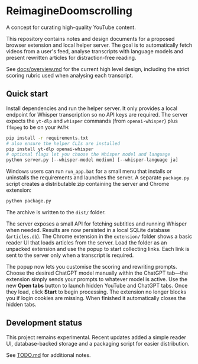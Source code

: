 # ReimagineDoomscrolling

A concept for curating high-quality YouTube content.

This repository contains notes and design documents for a proposed browser extension and local helper server. The goal is to automatically fetch videos from a user's feed, analyse transcripts with language models and present rewritten articles for distraction-free reading.

See [docs/overview.md](docs/overview.md) for the current high level design, including the strict scoring rubric used when analysing each transcript.

## Quick start

Install dependencies and run the helper server. It only provides a local endpoint for Whisper transcription so no API keys are required. The server expects the `yt-dlp` and `whisper` commands (from `openai-whisper`) plus `ffmpeg` to be on your `PATH`:

```bash
pip install -r requirements.txt
# also ensure the helper CLIs are installed
pip install yt-dlp openai-whisper
# optional flags let you choose the Whisper model and language
python server.py [--whisper-model medium] [--whisper-language ja]
```

Windows users can run `run_app.bat` for a small menu that installs or
uninstalls the requirements and launches the server. A separate
`package.py` script creates a distributable zip containing the server
and Chrome extension:

```bash
python package.py
```
The archive is written to the `dist/` folder.

The server exposes a small API for fetching subtitles and running Whisper when
needed. Results are now persisted in a local SQLite database (`articles.db`).
The Chrome extension in the `extension/` folder shows a basic reader UI that
loads articles from the server. Load the folder as an unpacked extension and use
the popup to start collecting links. Each link is sent to the server only when a
transcript is required.

The popup now lets you customise the scoring and rewriting prompts. Choose the
desired ChatGPT model manually within the ChatGPT tab—the extension simply sends
your prompts to whatever model is active.
Use the new **Open tabs** button to launch hidden YouTube and ChatGPT tabs. Once
they load, click **Start** to begin processing. The extension no longer blocks
you if login cookies are missing. When finished it automatically closes the
hidden tabs.

## Development status

This project remains experimental. Recent updates added a simple reader UI,
database-backed storage and a packaging script for easier distribution.

See [TODO.md](TODO.md) for additional notes.
